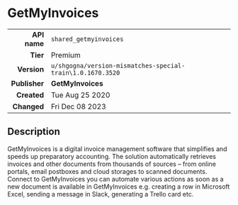 # GetMyInvoices
| | |
|-:|-|
|**API name**|`shared_getmyinvoices`|
|**Tier**|Premium|
|**Version**|`u/shgogna/version-mismatches-special-train\1.0.1670.3520`|
|**Publisher**|**GetMyInvoices**|
|**Created**|Tue Aug 25 2020|
|**Changed**|Fri Dec 08 2023|

## Description
GetMyInvoices is a digital invoice management software that simplifies and speeds up preparatory accounting.
 The solution automatically retrieves invoices and other documents from thousands of sources – from online portals, email postboxes and cloud storages to scanned documents.
 Connect to GetMyInvoices you can automate various actions as soon as a new document is available in GetMyInvoices e.g. creating a row in Microsoft Excel, sending a message in Slack, generating a Trello card etc.
